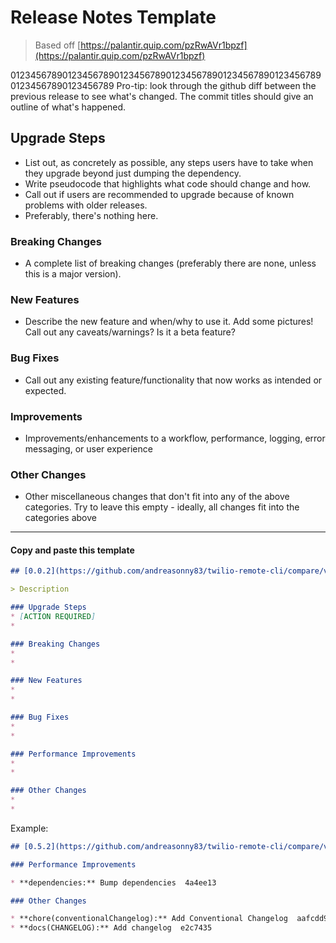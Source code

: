 # Release Notes Template

> Based off [https://palantir.quip.com/pzRwAVr1bpzf](https://palantir.quip.com/pzRwAVr1bpzf)

01234567890123456789012345678901234567890123456789012345678901234567890123456789
Pro-tip: look through the github diff between the previous release to see what's
changed. The commit titles should give an outline of what's happened.

## Upgrade Steps

- List out, as concretely as possible, any steps users have to take when
 they upgrade beyond just dumping the dependency.
- Write pseudocode that highlights what code should change and how.
- Call out if users are recommended to upgrade because of known problems
with older releases.
- Preferably, there's nothing here.

### Breaking Changes

- A complete list of breaking changes (preferably there are none, unless
 this is a major version).

### New Features

- Describe the new feature and when/why to use it. Add some pictures!
 Call out any caveats/warnings? Is it a beta feature?

### Bug Fixes

- Call out any existing feature/functionality that now works as intended
 or expected.

### Improvements

- Improvements/enhancements to a workflow, performance, logging,
 error messaging, or user experience

### Other Changes

- Other miscellaneous changes that don't fit into any of the above
 categories. Try to leave this empty - ideally, all changes fit
 into the categories above

------

#### Copy and paste this template

```markdown
## [0.0.2](https://github.com/andreasonny83/twilio-remote-cli/compare/v0.0.1...v0.0.2) (2019-07-21)

> Description

### Upgrade Steps
* [ACTION REQUIRED]
* 

### Breaking Changes
* 
* 

### New Features
* 
* 

### Bug Fixes
* 
* 

### Performance Improvements
* 
* 

### Other Changes
* 
* 
```

Example:

```markdown
## [0.5.2](https://github.com/andreasonny83/twilio-remote-cli/compare/v0.5.1...v0.5.2) (2019-07-21)

### Performance Improvements

* **dependencies:** Bump dependencies  4a4ee13

### Other Changes

* **chore(conventionalChangelog):** Add Conventional Changelog  aafcdd9
* **docs(CHANGELOG):** Add changelog  e2c7435
```
